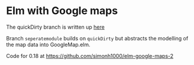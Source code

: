 # Elm with Google maps

The quickDirty branch is written up [here](http://simonh1000.github.io/2015/10/elm-architecture-ports/)

Branch `seperatemodule` builds on `quickDirty` but abstracts the modelling of the map data into GoogleMap.elm.

Code for 0.18 at https://github.com/simonh1000/elm-google-maps-2

